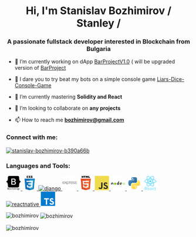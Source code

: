 <h1 align="center">Hi, I'm Stanislav Bozhimirov / Stanley /</h1>
<h3 align="center">A passionate fullstack developer interested in Blockchain from Bulgaria</h3>

- 🔭 I’m currently working on dApp [BarProjectV1.0](https://github.com/bozhimirov/BarProjectV1.0) ( will be upgraded version of [BarProject](project-bar.vercel.app/)
  
- 🔭 I dare you to try beat my bots on a simple console game [Liars-Dice-Console-Game](https://replit.com/@bozhimirov/Liars-Dice-Console-Game)

- 🌱 I’m currently mastering **Solidity and React**

- 👯 I’m looking to collaborate on **any projects**

- 📫 How to reach me **bozhimirov@gmail.com**

<h3 align="left">Connect with me:</h3>
<p align="left">
<a href="https://linkedin.com/in/stanislav-bozhimirov-b390a66b" target="blank"><img align="center" src="https://raw.githubusercontent.com/rahuldkjain/github-profile-readme-generator/master/src/images/icons/Social/linked-in-alt.svg" alt="stanislav-bozhimirov-b390a66b" height="30" width="40" /></a>
</p>

<h3 align="left">Languages and Tools:</h3>
<p align="left"> <a href="https://getbootstrap.com" target="_blank" rel="noreferrer"> <img src="https://raw.githubusercontent.com/devicons/devicon/master/icons/bootstrap/bootstrap-plain-wordmark.svg" alt="bootstrap" width="40" height="40"/> </a> <a href="https://www.w3schools.com/css/" target="_blank" rel="noreferrer"> <img src="https://raw.githubusercontent.com/devicons/devicon/master/icons/css3/css3-original-wordmark.svg" alt="css3" width="40" height="40"/> </a> <a href="https://www.djangoproject.com/" target="_blank" rel="noreferrer"> <img src="https://cdn.worldvectorlogo.com/logos/django.svg" alt="django" width="40" height="40"/> </a> <a href="https://expressjs.com" target="_blank" rel="noreferrer"> <img src="https://raw.githubusercontent.com/devicons/devicon/master/icons/express/express-original-wordmark.svg" alt="express" width="40" height="40"/> </a> <a href="https://www.w3.org/html/" target="_blank" rel="noreferrer"> <img src="https://raw.githubusercontent.com/devicons/devicon/master/icons/html5/html5-original-wordmark.svg" alt="html5" width="40" height="40"/> </a> <a href="https://developer.mozilla.org/en-US/docs/Web/JavaScript" target="_blank" rel="noreferrer"> <img src="https://raw.githubusercontent.com/devicons/devicon/master/icons/javascript/javascript-original.svg" alt="javascript" width="40" height="40"/> </a> <a href="https://nodejs.org" target="_blank" rel="noreferrer"> <img src="https://raw.githubusercontent.com/devicons/devicon/master/icons/nodejs/nodejs-original-wordmark.svg" alt="nodejs" width="40" height="40"/> </a> <a href="https://www.python.org" target="_blank" rel="noreferrer"> <img src="https://raw.githubusercontent.com/devicons/devicon/master/icons/python/python-original.svg" alt="python" width="40" height="40"/> </a> <a href="https://reactjs.org/" target="_blank" rel="noreferrer"> <img src="https://raw.githubusercontent.com/devicons/devicon/master/icons/react/react-original-wordmark.svg" alt="react" width="40" height="40"/> </a> <a href="https://reactnative.dev/" target="_blank" rel="noreferrer"> <img src="https://reactnative.dev/img/header_logo.svg" alt="reactnative" width="40" height="40"/> </a> <a href="https://www.typescriptlang.org/" target="_blank" rel="noreferrer"> <img src="https://raw.githubusercontent.com/devicons/devicon/master/icons/typescript/typescript-original.svg" alt="typescript" width="40" height="40"/> </a> </p>

<p><img align="left" src="https://github-readme-stats.vercel.app/api/top-langs?username=bozhimirov&show_icons=true&locale=en&layout=compact" alt="bozhimirov" /></p>

<p>&nbsp;<img align="center" src="https://github-readme-stats.vercel.app/api?username=bozhimirov&show_icons=true&locale=en" alt="bozhimirov" /></p>

<p><img align="center" src="https://github-readme-streak-stats.herokuapp.com/?user=bozhimirov&" alt="bozhimirov" /></p>

<!---
bozhimirov/bozhimirov is a ✨ special ✨ repository because its `README.md` (this file) appears on your GitHub profile.
You can click the Preview link to take a look at your changes.
--->
